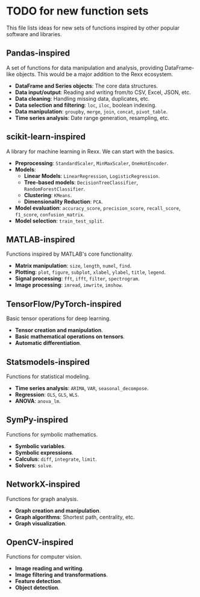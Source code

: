 # TODO for new function sets

This file lists ideas for new sets of functions inspired by other popular software and libraries.

## Pandas-inspired

A set of functions for data manipulation and analysis, providing DataFrame-like objects. This would be a major addition to the Rexx ecosystem.

-   **DataFrame and Series objects**: The core data structures.
-   **Data input/output**: Reading and writing from/to CSV, Excel, JSON, etc.
-   **Data cleaning**: Handling missing data, duplicates, etc.
-   **Data selection and filtering**: `loc`, `iloc`, boolean indexing.
-   **Data manipulation**: `groupby`, `merge`, `join`, `concat`, `pivot_table`.
-   **Time series analysis**: Date range generation, resampling, etc.

## scikit-learn-inspired

A library for machine learning in Rexx. We can start with the basics.

-   **Preprocessing**: `StandardScaler`, `MinMaxScaler`, `OneHotEncoder`.
-   **Models**:
    -   **Linear Models**: `LinearRegression`, `LogisticRegression`.
    -   **Tree-based models**: `DecisionTreeClassifier`, `RandomForestClassifier`.
    -   **Clustering**: `KMeans`.
    -   **Dimensionality Reduction**: `PCA`.
-   **Model evaluation**: `accuracy_score`, `precision_score`, `recall_score`, `f1_score`, `confusion_matrix`.
-   **Model selection**: `train_test_split`.

## MATLAB-inspired

Functions inspired by MATLAB's core functionality.

-   **Matrix manipulation**: `size`, `length`, `numel`, `find`.
-   **Plotting**: `plot`, `figure`, `subplot`, `xlabel`, `ylabel`, `title`, `legend`.
-   **Signal processing**: `fft`, `ifft`, `filter`, `spectrogram`.
-   **Image processing**: `imread`, `imwrite`, `imshow`.

## TensorFlow/PyTorch-inspired

Basic tensor operations for deep learning.

-   **Tensor creation and manipulation**.
-   **Basic mathematical operations on tensors**.
-   **Automatic differentiation**.

## Statsmodels-inspired

Functions for statistical modeling.

-   **Time series analysis**: `ARIMA`, `VAR`, `seasonal_decompose`.
-   **Regression**: `OLS`, `GLS`, `WLS`.
-   **ANOVA**: `anova_lm`.

## SymPy-inspired

Functions for symbolic mathematics.

-   **Symbolic variables**.
-   **Symbolic expressions**.
-   **Calculus**: `diff`, `integrate`, `limit`.
-   **Solvers**: `solve`.

## NetworkX-inspired

Functions for graph analysis.

-   **Graph creation and manipulation**.
-   **Graph algorithms**: Shortest path, centrality, etc.
-   **Graph visualization**.

## OpenCV-inspired

Functions for computer vision.

-   **Image reading and writing**.
-   **Image filtering and transformations**.
-   **Feature detection**.
-   **Object detection**.
